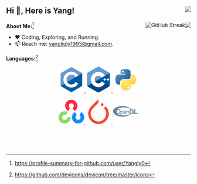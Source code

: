 ## Hi 👋, Here is Yang! <img align="right" src="https://profile-counter.glitch.me/Yangly0/count.svg" />

<p align="right">   <!-- 右边：Git信息 -->

<img align="right" src="https://github-readme-stats.vercel.app/api?username=Yangly0&theme=transparent&show_icons=true&icon_color=805AD5&text_color=718096&bg_color=ffffff&hide_title=true&count_private=true" />
<a href="https://git.io/streak-stats"><img align="right" src="https://streak-stats.demolab.com?user=Yangly0&theme=transparent" alt="GitHub Streak" /></a>
</p>

<p align="left">  <!-- 左边：个人简介 和 语言  -->

**About Me:**[^1]
- ❤️ Coding, Exploring, and Running.
- 📫 Reach me: yangliuly1993@gmail.com.

**Languages:**[^2]
	
<p align="center"> 
<a href="https://en.cppreference.com/w/c" target="_blank" rel="noreferrer"> 
    <img src="https://raw.githubusercontent.com/devicons/devicon/master/icons/c/c-original.svg" alt="c" width="70" height="70"/> 
</a> 
<a href="https://en.cppreference.com/w/" target="_blank" rel="noreferrer"> 
    <img src="https://raw.githubusercontent.com/devicons/devicon/master/icons/cplusplus/cplusplus-original.svg" alt="cplusplus" width="70" height="70"/> 
</a> 
<a href="https://www.python.org" target="_blank" rel="noreferrer"> 
    <img src="https://raw.githubusercontent.com/devicons/devicon/master/icons/python/python-original.svg" alt="python" width="70" height="70"/> 
</a>
</p>

<p align="center">
<a href="https://opencv.org/" target="_blank" rel="noreferrer"> 
    <img src="https://raw.githubusercontent.com/devicons/devicon/master/icons/opencv/opencv-original.svg" alt="opencv" width="70" height="70"/> 
</a> 
<a href="https://pytorch.org/" target="_blank" rel="noreferrer"> 
    <img src="https://raw.githubusercontent.com/devicons/devicon/master/icons/pytorch/pytorch-original.svg" alt="pytorch" width="70" height="70"/> 
</a> 
<a href="https://www.opengl.org/" target="_blank" rel="noreferrer"> 
    <img src="https://raw.githubusercontent.com/devicons/devicon/master/icons/opengl/opengl-original.svg" alt="opengl" width="70" height="70"/> 
</a> 
</p>
</p>

</br>
</br>
</br>

[^1]: <a href="https://profile-summary-for-github.com/user/Yangly0">https://profile-summary-for-github.com/user/Yangly0</a>
[^2]: <a href="https://github.com/devicons/devicon/tree/master/icons">https://github.com/devicons/devicon/tree/master/icons</a>

